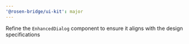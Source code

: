 ```yaml
---
'@rosen-bridge/ui-kit': major
---
```


Refine the `EnhancedDialog` component to ensure it aligns with the design specifications

